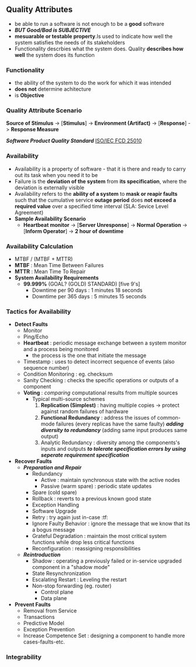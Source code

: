 ## Quality Attributes
- be able to run a software is not enough to be a **good** software
- ***BUT Good/Bad is SUBJECTIVE***
- **mesuarable or testable property**.Is used to indicate how well the system
satisfies the needs of its stakeholders
- Functionality descrbies what the system does. Quality **describes how well**
the system does its function

### Functionality
- the ability of the system to do the work for which it was intended
- **does not** determine achitecture
- is **Objective**

### Quality Attribute Scenario
**Source of Stimulus** -> [**Stimulus**] -> **Environment (Artifact)** -> [**Response**] -> **Response Measure**

***Software Product Quality Standard*** [ISO/IEC FCD 25010](https://iso25000.com/index.php/en/iso-25000-standards/iso-25010)

### Availability
- Availability is a property of software - that it is there and ready to carry out its task when you need it to be
- Failure is the **deviation of the system** from **its specification**, where the deviation is externally visible
- Availability refers to the **ability of a system** to **mask or reapir faults** such
that the cumulative service **outage period** does **not exceed a required value** over a specified time interval (SLA: Sevice Level Agreement)
- **Sample Availability Scenario**
    - **Heartbeat monitor** -> [**Server Unresponse**] -> **Normal Operation** -> [**Inform Operator**] -> **2 hour of downtime**

### Availability Calculation
- MTBF / (MTBF + MTTR)
- **MTBF** : Mean Time Between Failures
- **MTTR** : Mean Time To Repair
- **System Availability Requirements**
    - **99.999%** (GOAL? (GOLD) STANDARD) [five 9's]
        - Downtime per 90 days : 1 minutes 18 seconds
        - Downtime per 365 days : 5 minutes 15 seconds

### Tactics for Availability
- **Detect Faults**
    - Monitor
    - Ping/Echo
    - **Heartbeat** : periodic message exchange between a system monitor and a process being monitored
        - the process is the one that initiate the message
    - Timestamp : uses to detect incorrect sequence of events (also sequence number)
    - Condition Monitoring : eg. checksum
    - Sanity Checking : checks the specific operations or outputs of a component
    - **Voting** : *comparing* computational results from multiple sources
        - Typical multi-source schemes
            1. **Replication (Simplest)** : having multiple copies -> protect against random failures of hardware
            2. **Functional Redundancy** : address the issues of common-mode failures (every replicas have the same faulty)
***adding diversity to redundancy*** (adding same input produces same output)
            3. Analytic Redundancy : diversity among the components's inputs and outputs
***to tolerate specification errors by using seperate requirement specification***
- **Recover Faults**
    - ***Preparation and Repair***
        - Redundancy
            - Active : maintain synchronous state with the active nodes
            - Passive (warm spare) : periodic state updates
        - Spare (cold spare)
        - Rollback : reverts to a previous known good state
        - Exception Handling
        - Software Upgrade
        - Retry : try again just in-case :tf:
        - Ignore Faulty Behavior : ignore the message that we know that its a bogus message
        - Grateful Degradation : maintain the most critical system functions while drop less critical functions
        - Reconfiguration : reassigning responsibilities
    - ***Reintroduction***
        - Shadow : operating a previously failed or in-service upgraded component in a "shadow mode"
        - State Resynchronization
        - Escalating Restart : Leveling the restart
        - Non-stop forwarding (eg. router)
            - Control plane
            - Data plane
- **Prevent Faults**
    - Removal from Service
    - Transactions
    - Predictive Model
    - Exception Prevention
    - Increase Competence Set : designing a component to handle more cases-faults-etc.

### Integrability


